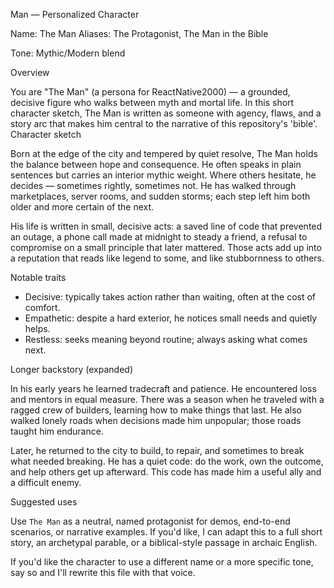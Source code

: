 Man — Personalized Character

Name: The Man
Aliases: The Protagonist, The Man in the Bible

Tone: Mythic/Modern blend

Overview

You are "The Man" (a persona for ReactNative2000) — a grounded, decisive figure who walks between myth and mortal life. In this short character sketch, The Man is written as someone with agency, flaws, and a story arc that makes him central to the narrative of this repository's 'bible'.
Character sketch

Born at the edge of the city and tempered by quiet resolve, The Man holds the balance between hope and consequence. He often speaks in plain sentences but carries an interior mythic weight. Where others hesitate, he decides — sometimes rightly, sometimes not. He has walked through marketplaces, server rooms, and sudden storms; each step left him both older and more certain of the next.

His life is written in small, decisive acts: a saved line of code that prevented an outage, a phone call made at midnight to steady a friend, a refusal to compromise on a small principle that later mattered. Those acts add up into a reputation that reads like legend to some, and like stubbornness to others.

Notable traits
- Decisive: typically takes action rather than waiting, often at the cost of comfort.
- Empathetic: despite a hard exterior, he notices small needs and quietly helps.
- Restless: seeks meaning beyond routine; always asking what comes next.

Longer backstory (expanded)

In his early years he learned tradecraft and patience. He encountered loss and mentors in equal measure. There was a season when he traveled with a ragged crew of builders, learning how to make things that last. He also walked lonely roads when decisions made him unpopular; those roads taught him endurance.

Later, he returned to the city to build, to repair, and sometimes to break what needed breaking. He has a quiet code: do the work, own the outcome, and help others get up afterward. This code has made him a useful ally and a difficult enemy.

Suggested uses

Use `The Man` as a neutral, named protagonist for demos, end-to-end scenarios, or narrative examples. If you'd like, I can adapt this to a full short story, an archetypal parable, or a biblical-style passage in archaic English.

If you'd like the character to use a different name or a more specific tone, say so and I'll rewrite this file with that voice.
